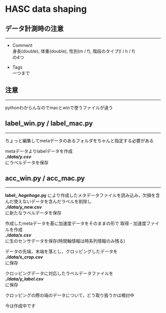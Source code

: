 # HASC data shaping

## データ計測時の注意
***
- Comment  
身長(double), 体重(double), 性別(m / f), 階段のタイプ(l /  h / f)  
の4つ


- Tags  
一つまで

## 注意
***
pythonわからんなのでmacとwinで使うファイルが違う

## label_win.py / label_mac.py
***
ちょっと編集してmetaデータのあるフォルダをちゃんと指定する必要がある

metaデータよりlabelデータを作成  
***./data/y.csv***  
にラベルデータを保存

## acc_win.py / acc_mac.py
***
**label_ *hogehoge*.py** により作成したメタデータファイルを読み込み，欠損を含んだ使えないデータを含んだラベルを削除し  
***./data/y_new.csv***  
に新たなラベルデータを保存

作成したmetaデータを基に加速度データをそのままの形で
取得・加速度ファイルを作成  
***./data/x.csv***  
に生のセンサデータを保存(時間軸情報は時系列情報のみ残る)

データの先端，末端を落とし，クロッピングしたデータを  
***./data/x_crop.csv***  
に保存

クロッピングデータに対応したラベルデータファイルを  
***./data/y_label.csv***  
に保存

クロッピングの際の端のデータについて，どう取り扱うかは検討中

今は作成中です